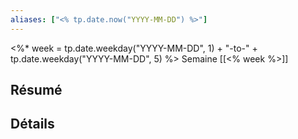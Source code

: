 ```yaml
---
aliases: ["<% tp.date.now("YYYY-MM-DD") %>"]
---
```

<%* week = tp.date.weekday("YYYY-MM-DD", 1) + "-to-" + tp.date.weekday("YYYY-MM-DD", 5) %>
Semaine [[<% week %>]]

## Résumé

## Détails
